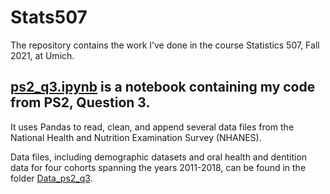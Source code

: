 # Stats507

The repository contains the work I’ve done in the course Statistics 507, Fall 2021, at Umich.

## [ps2_q3.ipynb](~/ps2_q3.ipynb) is a notebook containing my code from PS2, Question 3.

It uses Pandas to read, clean, and append several data files from the National Health and Nutrition Examination Survey (NHANES).

Data files, including demographic datasets and oral health and dentition data for four cohorts spanning the years 2011-2018, can be found in the folder [Data_ps2_q3](~/Data_ps2_q3).

